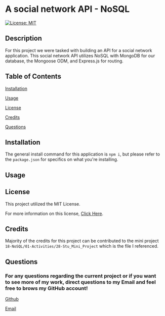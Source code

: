 # A social network API - NoSQL
[![License: MIT](https://img.shields.io/badge/License-MIT-yellow.svg)](https://opensource.org/licenses/MIT) 

  ## Description
  For this project we were tasked with building an API for a social network application. This social network API utilizes NoSQL with MongoDB for our database, the Mongoose ODM, and Express.js for routing. 

  ## Table of Contents

  [Installation](#installation)

  [Usage](#usage)

  [License](#license)

  [Credits](#credits)

  [Questions](#questions)


  ## Installation 

The general install command for this application is `npm i`, but please refer to the `package.json` for specifics on what you're installing.

  ## Usage


  ## License 

  This project utilized the MIT License. 

  For more information on this license, [Click Here](https://opensource.org/licenses/MIT). 

  ## Credits
  Majority of the credits for this project can be contributed to the mini project `18-NoSQL/01-Activities/28-Stu_Mini_Project` which is the file I referenced.

  ## Questions

  ### For any questions regarding the current project or if you want to see more of my work, direct questions to my Email and feel free to brows my GitHub account!

  [Github](https://github.com/mserafin20)

  [Email](mailto:mmserafin20@gmail.com)